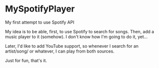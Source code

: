 # MySpotifyPlayer

My first attempt to use Spotify API

My idea is to be able, first, to use Spotify to search for songs. Then, add a music player to it (somehow). I don't know how I'm going to do it, yet...

Later, I'd like to add YouTube support, so whenever I search for an artist/song/ or whatever, I can play from both sources.

Just for fun, that's it.
